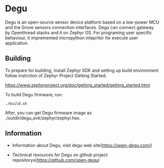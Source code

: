 Degu
========

Degu is an open-source sensor device platform based on a low-power MCU and the Grove sensors connection interfaces. Degu can connect gateway by Openthread stacks and it on Zephyr OS. For programing user specific behaviour, it impremented micropython intepritor for execute user application.

Building
--------

To prepare for building, install Zephyr SDK and setting up build environment follow
instrction of Zephyr Project Getting Started.

https://www.zephyrproject.org/doc/getting_started/getting_started.html

To build Degu firmware, run:

    ./build.sh

After, you can get Degu firmware image as ./outdir/degu_evk/zephyr/zephyr.hex.

Information
--------

* Information about Degu, visit degu web site(https://open-degu.com/)

* Technical resources for Degu on github project repositorys(https://github.com/open-degu)
